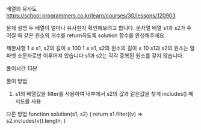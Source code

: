 배열의 유사도
https://school.programmers.co.kr/learn/courses/30/lessons/120903

문제 설명
두 배열이 얼마나 유사한지 확인해보려고 합니다. 문자열 배열 s1과 s2가 주어질 때 같은 원소의 개수를 return하도록 solution 함수를 완성해주세요.

제한사항
1 ≤ s1, s2의 길이 ≤ 100
1 ≤ s1, s2의 원소의 길이 ≤ 10
s1과 s2의 원소는 알파벳 소문자로만 이루어져 있습니다
s1과 s2는 각각 중복된 원소를 갖지 않습니다.

풀이시간
13분

풀이 방법

1. s1의 배열값을 filter를 사용하여 내부에서 s2의 값과 같은값을 찾게 includes() 메서드를 사용

다른 방법
function solution(s1, s2) {
return s1.filter((v) => s2.includes(v)).length;
}

